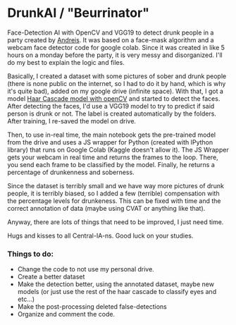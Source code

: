 # DrunkAI / "Beurrinator"

Face-Detection AI with OpenCV and VGG19 to detect drunk people in a party created by [Andreis](https://github.com/AndreisPurim). It was based on a face-mask algorithm and a webcam face detector code for google colab. Since it was created in like 5 hours on a monday before the party, it is very messy and disorganized. I'll do my best to explain the logic and files.

Basically, I created a dataset with some pictures of sober and drunk people (there is none public on the internet, so I had to do it by hand, which is why it's quite bad), added on my google drive (infinite space). With that, I got a model [Haar Cascade model with openCV](https://www.pyimagesearch.com/2021/04/12/opencv-haar-cascades/) and started to detect the faces. After detecting the faces, I'd use a VGG19 model to try to predict if said person is drunk or not. The label is created automatically by the folders. After training, I re-saved the model on drive.

Then, to use in-real time, the main notebook gets the pre-trained model from the drive and uses a JS wrapper for Python (created with IPython library) that runs on Google Colab (Kaggle doesn't allow it). The JS Wrapper gets your webcam in real time and returns the frames to the loop. There, you send each frame to be classified by the model. Finally, he returns a percentage of drunkenness and soberness.

Since the dataset is terribly small and we have way more pictures of drunk people, it is terribly biased, so I added a few (terrible) compensation with the percentage levels for drunkeness. This can be fixed with time and the correct annotation of data (maybe using CVAT or anything like that).

Anyway, there are lots of things that need to be improved, I just need time.

Hugs and kisses to all Central-IA-ns. Good luck on your studies.

### Things to do:

- Change the code to not use my personal drive.
- Create a better dataset
- Make the detection better, using the annotated dataset, maybe new models (or just use the rest of the haar cascade to classify eyes and etc...)
- Make the post-processing deleted false-detections
- Organize and comment the code.
